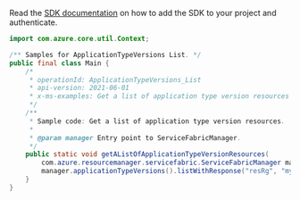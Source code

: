Read the [SDK documentation](https://github.com/Azure/azure-sdk-for-java/blob/azure-resourcemanager-servicefabric_1.0.0-beta.2/sdk/servicefabric/azure-resourcemanager-servicefabric/README.md) on how to add the SDK to your project and authenticate.

```java
import com.azure.core.util.Context;

/** Samples for ApplicationTypeVersions List. */
public final class Main {
    /*
     * operationId: ApplicationTypeVersions_List
     * api-version: 2021-06-01
     * x-ms-examples: Get a list of application type version resources
     */
    /**
     * Sample code: Get a list of application type version resources.
     *
     * @param manager Entry point to ServiceFabricManager.
     */
    public static void getAListOfApplicationTypeVersionResources(
        com.azure.resourcemanager.servicefabric.ServiceFabricManager manager) {
        manager.applicationTypeVersions().listWithResponse("resRg", "myCluster", "myAppType", Context.NONE);
    }
}
```
